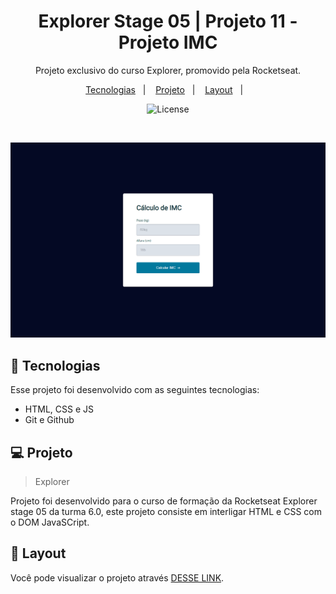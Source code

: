 <h1 align="center"> Explorer Stage 05 | Projeto 11 - Projeto IMC </h1>

  <p align="center">
  Projeto exclusivo do curso Explorer, promovido pela Rocketseat.
  </p>

  <p align="center">
    <a href="#-tecnologias">Tecnologias</a>&nbsp;&nbsp;&nbsp;|&nbsp;&nbsp;&nbsp;
    <a href="#-projeto">Projeto</a>&nbsp;&nbsp;&nbsp;|&nbsp;&nbsp;&nbsp;
    <a href="#-layout">Layout</a>&nbsp;&nbsp;&nbsp;|&nbsp;&nbsp;&nbsp;
  </p>

  <p align="center">
    <img alt="License" src="https://www.rocketseat.com.br/assets/logos/rocketseat.svg">
  </p>

  <br>
   
  ![preview](image.png)


  ## 🚀 Tecnologias

  Esse projeto foi desenvolvido com as seguintes tecnologias:

  - HTML, CSS e JS
  - Git e Github

  ## 💻 Projeto

  > Explorer

  Projeto foi desenvolvido para o curso de formação da Rocketseat Explorer stage 05 da turma 6.0, este projeto consiste em interligar HTML e CSS com o DOM JavaSCript.

  ## 🔖 Layout

  Você pode visualizar o projeto através [DESSE LINK](https://explorer-stage5-pj7.vercel.app/).
